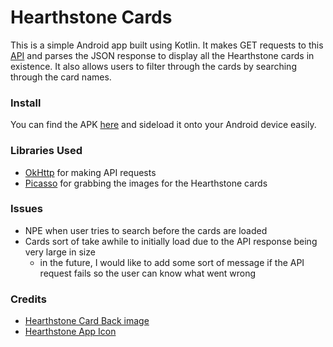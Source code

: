 # Hearthstone Cards
This is a simple Android app built using Kotlin. It makes GET requests to this [API](https://market.mashape.com/omgvamp/hearthstone) and parses the JSON response to display all the Hearthstone cards in existence. It also allows users to filter through the cards by searching through the card names.

### Install
You can find the APK [here](hearthstone-cards.apk) and sideload it onto your Android device easily.

### Libraries Used
- [OkHttp](https://github.com/square/okhttp) for making API requests
- [Picasso](https://github.com/square/picasso) for grabbing the images for the Hearthstone cards

### Issues
- NPE when user tries to search before the cards are loaded
- Cards sort of take awhile to initially load due to the API response being very large in size
    - in the future, I would like to add some sort of message if the API request fails so the user can know what went wrong

### Credits
- [Hearthstone Card Back image](http://hearthstone.wikia.com/wiki/Card_Back?file=Card_back-Default.png)
- [Hearthstone App Icon](https://www.deviantart.com/mauriliosm/art/honeycomb-icon-Hearthstone-746949690)
